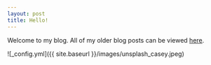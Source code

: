 ```yaml
---
layout: post
title: Hello!
---
```


Welcome to my blog. All of my older blog posts can be viewed [here](http://blog.dhruvgairola.com).

![_config.yml]({{ site.baseurl }}/images/unsplash_casey.jpeg)
